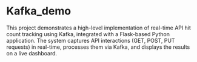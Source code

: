 # Kafka_demo
This project demonstrates a high-level implementation of real-time API hit count tracking using Kafka, integrated with a Flask-based Python application. The system captures API interactions (GET, POST, PUT requests) in real-time, processes them via Kafka, and displays the results on a live dashboard.
